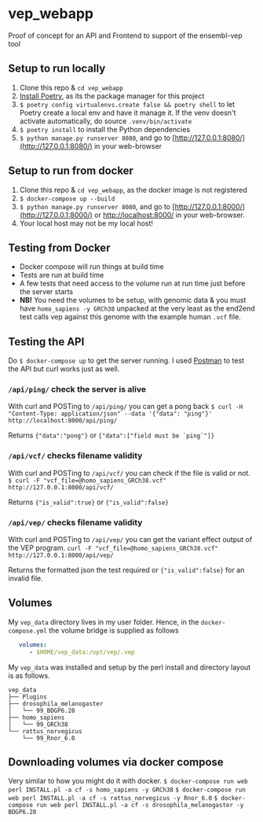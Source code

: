 # vep_webapp
Proof of concept for an API and Frontend to support of the ensembl-vep tool


## Setup to run locally

1. Clone this repo & `cd vep_webapp`
2. [Install Poetry](https://python-poetry.org/docs/#installation), as its the
   package manager for this project
3. `$ poetry config virtualenvs.create false && poetry shell` to let Poetry
   create a local env and have it manage it. If the venv doesn't activate
   automatically, do source `.venv/bin/activate`
4. `$ poetry install` to install the Python dependencies
5.  `$ python manage.py runserver 8080`, and go to
    [http://127.0.0.1:8080/](http://127.0.0.1:8080/) in your web-browser


## Setup to run from docker

1. Clone this repo & `cd vep_webapp`, as the docker image is not registered
2. `$ docker-compose up --build`
3. `$ python manage.py runserver 8080`, and go to
   [http://127.0.0.1:8000/](http://127.0.0.1:8000/) or
   [http://localhost:8000/](http://localhost:8000/) in your web-browser.
4. Your local host may not be my local host!

## Testing from Docker

* Docker compose will run things at build time
* Tests are run at build time
* A few tests that need access to the volume run at run time just before the
  server starts
* **NB!** You need the volumes to be setup, with genomic data & you must have
  `homo_sapiens -y GRCh38` unpacked at the very least as the end2end test calls
  vep against this genome with the example human `.vcf` file.

## Testing the API
Do `$ docker-compose up` to get the server running. I used
[Postman](https://www.postman.com/) to test the API but curl works just as well.

### `/api/ping/` check the server is alive
With curl and POSTing to `/api/ping/` you can get a pong back
`$ curl -H "Content-Type: application/json" --data '{"data": "ping"}' http://localhost:8000/api/ping/`

Returns `{"data":"pong"}` or ```{"data":["field must be `ping`"]}```

### `/api/vcf/` checks filename validity
With curl and POSTing to `/api/vcf/` you can check if the file is valid or not.
`$ curl -F "vcf_file=@homo_sapiens_GRCh38.vcf" http://127.0.0.1:8000/api/vcf/`

Returns `{"is_valid":true}` or `{"is_valid":false}`

### `/api/vep/` checks filename validity
With curl and POSTing to `/api/vep/` you can get the variant effect output of
the VEP program. `curl -F "vcf_file=@homo_sapiens_GRCh38.vcf" http://127.0.0.1:8000/api/vep/`

Returns the formatted json the test required or `{"is_valid":false}` for an invalid file.

## Volumes

My `vep_data` directory lives in my user folder. Hence, in the
`docker-compose.yml` the volume bridge is supplied as follows

```yml
   volumes:
      - $HOME/vep_data:/opt/vep/.vep
```

My `vep_data` was installed and setup by the perl install and directory layout
is as follows.
```
vep_data
├── Plugins
├── drosophila_melanogaster
│   └── 99_BDGP6.28
├── homo_sapiens
│   └── 99_GRCh38
└── rattus_norvegicus
    └── 99_Rnor_6.0
```

## Downloading volumes via docker compose

Very similar to how you might do it with docker.
`$ docker-compose run web perl INSTALL.pl -a cf -s homo_sapiens -y GRCh38`
`$ docker-compose run web perl INSTALL.pl -a cf -s rattus_norvegicus -y Rnor_6.0`
`$ docker-compose run web perl INSTALL.pl -a cf -s drosophila_melanogaster -y BDGP6.28`
